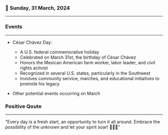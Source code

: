 ### 📅 Sunday, 31 March, 2024
------
### Events
------
- César Chávez Day:
  - A U.S. federal commemorative holiday
  - Celebrated on March 31st, the birthday of César Chávez
  - Honors the Mexican American farm worker, labor leader, and civil rights activist
  - Recognized in several U.S. states, particularly in the Southwest
  - Involves community service, marches, and educational initiatives to promote his legacy

- Other potential events occurring on March 
### Positive Qoute
------
"Every day is a fresh start, an opportunity to turn it all around. Embrace the possibility of the unknown and let your spirit soar! 🌟🚀✨"
